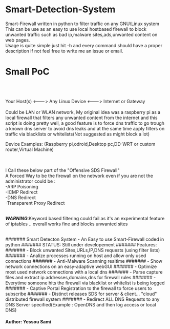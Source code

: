 # Smart-Detection-System
Smart-Firewall written in python to filter traffic on any GNU\Linux system<br>
This can be use as an easy to use local hostbased firewall to block unwanted traffic such as bad ip,malware sites,ads,unwanted content on web pages.<br>
Usage is quite simple just hit -h and every command should have a proper description if not feel free to write me an issue or email.<br>

# Small PoC
<br><br>

Your Host(s)  <--->    Any Linux Device    <--->   Internet or Gateway  <br>                                      
Could be LAN or WLAN network,
My original idea was a raspberry pi as a local firewall that filters any unwanted content from the internet and this script is doing pretty well, a good feature is to force dns traffic to go trough a known dns server to avoid dns leaks and at the same time apply filters on traffic via blacklists or whitelists(Not suggested as might block a lot)

Device Examples: (Raspberry pi,odroid,Desktop pc,DD-WRT or custom router,Virtual Machine)<br>

<br>
<br>
I Call these below part of the "Offensive SDS Firewall"<br>
A Forced Way to be the firewall on the network even if you are not the administrator could be :<br>
-ARP Poisoning <br>
-ICMP Redirect <br>
-DNS Redirect<br>
-Transparent Proxy Redirect<br>
<br>

***WARNING***:Keyword based filtering could fail as it's an experimental feature of iptables .. overall works fine and blocks unwanted sites

<br>
#######  Smart Detecton System - An Easy to use Smart-Firewall coded in python
#######  STATUS: Still under developement
####### Features: 
#######    - Block unwanted Sites,URLs,IP,DNS requests (using filter lists)
#######    - Analize processes running on host and allow only used connections     
#######    - Anti-Malware Scanning realtime
#######    - Show network connections on an easy-adaptive webGUI
#######    - Optimize most used network connections with a local dns
#######    - Parse capture files and extract ip addresses,domains,dns for firewall rules
#######    - Everytime someone hits the firewall via blacklist or whitelist is being logged
#######    - Captive Portal Registration to the firewall to force users to subscribe
#######    - Distinct releases SDS for server & client... "cloud" distributed firewall system  
#######    - Redirect ALL DNS Requests to any DNS Server specified(Example : OpenDNS and then log access or local DNS) 

####  Author: Yessou Sami 



